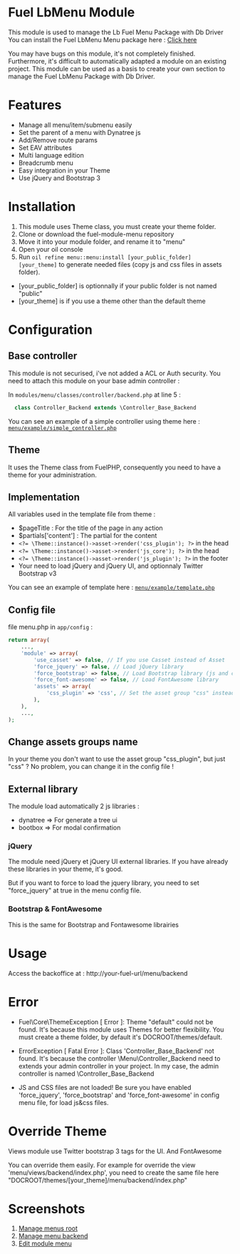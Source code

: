# Fuel LbMenu Module

This module is used to manage the Lb Fuel Menu Package with Db Driver
You can install the Fuel LbMenu Menu package here : [Click here](https://github.com/jhuriez/fuel-lbMenu-package)

You may have bugs on this module, it's not completely finished. Furthermore, it's difficult to automatically adapted a module on an existing project.
This module can  be used as a basis to create your own section to manage the Fuel LbMenu Package with Db Driver.

# Features

* Manage all menu/item/submenu easily
* Set the parent of a menu with Dynatree js
* Add/Remove route params
* Set EAV attributes
* Multi language edition
* Breadcrumb menu
* Easy integration in your Theme
* Use jQuery and Bootstrap 3

# Installation

1. This module uses Theme class, you must create your theme folder.
2. Clone or download the fuel-module-menu repository
3. Move it into your module folder, and rename it to "menu"
4. Open your oil console
5. Run `oil refine menu::menu:install [your_public_folder] [your_theme]` to generate needed files (copy js and css files in assets folder). 
* [your_public_folder] is optionnally if your public folder is not named "public"
* [your_theme] is if you use a theme other than the default theme

# Configuration

## Base controller

This module is not securised, i've not added a ACL or Auth security. You need to attach this module on your base admin controller :

In `modules/menu/classes/controller/backend.php` at line 5 :

```php
  class Controller_Backend extends \Controller_Base_Backend
```

You can see an example of a simple controller using theme here : [`menu/example/simple_controller.php`](https://github.com/jhuriez/fuel-module-menu/blob/master/example/simple_controller.php)

## Theme

It uses the Theme class from FuelPHP, consequently you need to have a theme for your administration.

## Implementation

All variables used in the template file from theme :

* $pageTitle : For the title of the page in any action
* $partials['content'] : The partial for the content
* `<?= \Theme::instance()->asset->render('css_plugin'); ?>` in the head
* `<?= \Theme::instance()->asset->render('js_core'); ?>` in the head
* `<?= \Theme::instance()->asset->render('js_plugin'); ?>` in the footer
* Your need to load jQuery and jQuery UI, and optionnaly Twitter Bootstrap v3

You can see an example of template here : [`menu/example/template.php`](https://github.com/jhuriez/fuel-module-menu/blob/master/example/template.php)

## Config file

file menu.php in `app/config` :

```php
return array(
	...,
	'module' => array(
		'use_casset' => false, // If you use Casset instead of Asset
		'force_jquery' => false, // Load jQuery library
		'force_bootstrap' => false, // Load Bootstrap library (js and css)
		'force_font-awesome' => false, // Load FontAwesome library
		'assets' => array(
			'css_plugin' => 'css', // Set the asset group "css" instead of "css_plugin",
		),
	),
	...,
);
```

## Change assets groups name

In your theme you don't want to use the asset group "css_plugin", but just "css" ? No problem, you can change it in the config file !

## External library

The module load automatically 2 js libraries :

* dynatree => For generate a tree ui
* bootbox => For modal confirmation

### jQuery

The module need jQuery et jQuery UI external libraries. If you have already these libraries in your theme, it's good.

But if you want to force to load the jquery library, you need to set "force_jquery" at true in the menu config file.

### Bootstrap & FontAwesome

This is the same for Bootstrap and Fontawesome librairies 

# Usage

Access the backoffice at : http://your-fuel-url/menu/backend

# Error

- Fuel\Core\ThemeException [ Error ]: Theme "default" could not be found.
It's because this module uses Themes for better flexibility. You must create a theme folder, by default it's DOCROOT/themes/default.

- ErrorException [ Fatal Error ]: Class 'Controller_Base_Backend' not found.
It's because the controller \Menu\Controller_Backend need to extends your admin controller in your project. In my case, the admin controller is named \Controller_Base_Backend

- JS and CSS files are not loaded!
Be sure you have enabled 'force_jquery', 'force_bootstrap' and 'force_font-awesome' in config menu file, for load js&css files. 

# Override Theme

Views module use Twitter bootstrap 3 tags for the UI. And FontAwesome

You can override them easily. For example for override the view 'menu/views/backend/index.php', you need to create the same file here "DOCROOT/themes/[your_theme]/menu/backend/index.php"

# Screenshots

1. [Manage menus root](http://i.imgur.com/sO06Y6R.png)
2. [Manage menu backend](http://i.imgur.com/4BGDyPE.png)
3. [Edit module menu](http://i.imgur.com/lav0mPL.png)